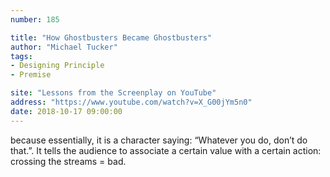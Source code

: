 ```yaml
---
number: 185

title: "How Ghostbusters Became Ghostbusters"
author: "Michael Tucker"
tags:
- Designing Principle
- Premise

site: "Lessons from the Screenplay on YouTube"
address: "https://www.youtube.com/watch?v=X_G00jYm5n0"
date: 2018-10-17 09:00:00
---
```


because essentially, it is a character saying: “Whatever you do, don’t do that.”. It tells the audience to associate a certain value with a certain action: crossing the streams = bad.
